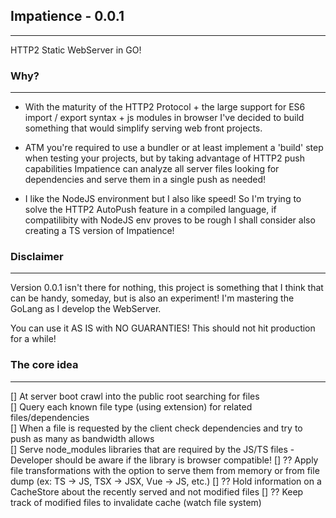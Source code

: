 ## Impatience - 0.0.1
----------------------

HTTP2 Static WebServer in GO!

### Why?
---------
* With the maturity of the HTTP2 Protocol + the large support for ES6
import / export syntax + js modules in browser I've decided to build
something that would simplify serving web front projects.

* ATM you're required to use a bundler or at least implement a 'build'
step when testing your projects, but by taking advantage of HTTP2 push 
capabilities Impatience can analyze all server files looking for 
dependencies and serve them in a single push as needed!

* I like the NodeJS environment but I also like speed! So I'm trying to
solve the HTTP2 AutoPush feature in a compiled language, if compatilibity
with NodeJS env proves to be rough I shall consider also creating a TS
version of Impatience!

### Disclaimer
--------------
Version 0.0.1 isn't there for nothing, this project is something that I
think that can be handy, someday, but is also an experiment! I'm mastering
the GoLang as I develop the WebServer.

You can use it AS IS with NO GUARANTIES! This should not hit production for
a while!

### The core idea
-----------------
[] At server boot crawl into the public root searching for files  
[] Query each known file type (using extension) for related files/dependencies  
[] When a file is requested by the client check dependencies and try to push 
as many as bandwidth allows  
[] Serve node_modules libraries that are required by the JS/TS files - Developer should be aware if the library is browser compatible! 
[] ?? Apply file transformations with the option to serve them from memory or
from file dump  (ex: TS -> JS, TSX -> JSX, Vue -> JS, etc.)
[] ?? Hold information on a CacheStore about the recently served and not modified files
[] ?? Keep track of modified files to invalidate cache (watch file system)